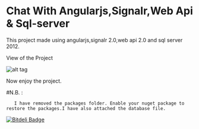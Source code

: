 # Chat With Angularjs,Signalr,Web Api & Sql-server

This project made using angularjs,signalr 2.0,web api 2.0 and sql server 2012.

View of the Project

![alt tag](https://www.dropbox.com/s/00c9eu5bhynw9i2/chat.PNG)

Now enjoy the project.

#N.B. : 

       I have removed the packages folder. Enable your nuget package to restore the packages.I have also attached the database file. 
       


[![Bitdeli Badge](https://d2weczhvl823v0.cloudfront.net/anik123/chat-with-angularjs-signalr-web-api---sql-server/trend.png)](https://bitdeli.com/free "Bitdeli Badge")

